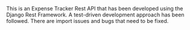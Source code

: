 This is an Expense Tracker Rest API that has been developed using the Django Rest Framework. A test-driven development approach has been followed. 
There are import issues and bugs that need to be fixed.
